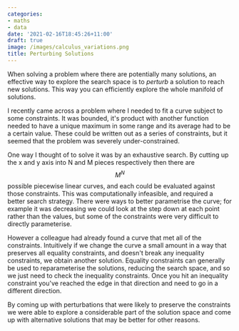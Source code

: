```yaml
---
categories:
- maths
- data
date: '2021-02-16T18:45:26+11:00'
draft: true
image: /images/calculus_variations.png
title: Perturbing Solutions
---
```


When solving a problem where there are potentially many solutions, an effective way to explore the search space is to *perturb* a solution to reach new solutions.
This way you can efficiently explore the whole manifold of solutions.

I recently came across a problem where I needed to fit a curve subject to some constraints.
It was bounded, it's product with another function needed to have a unique maximum in some range and its average had to be a certain value.
These could be written out as a series of constraints, but it seemed that the problem was severely under-constrained.

One way I thought of to solve it was by an exhaustive search.
By cutting up the x and y axis into N and M pieces respectively then there are $$ M^N $$ possible piecewise linear curves, and each could be evaluated against those constraints.
This was computationally infeasible, and required a better search strategy.
There were ways to better parametrise the curve; for example it was decreasing we could look at the step down at each point rather than the values, but some of the constraints were very difficult to directly parameterise.

However a colleague had already found a curve that met all of the constraints.
Intuitively if we change the curve a small amount in a way that preserves all equality constraints, and doesn't break any inequality constraints, we obtain another solution. 
Equality constraints can generally be used to reparameterise the solutions, reducing the search space, and so we just need to check the inequality constraints.
Once you hit an inequality constraint you've reached the edge in that direction and need to go in a different direction.

By coming up with perturbations that were likely to preserve the constraints we were able to explore a considerable part of the solution space and come up with alternative solutions that may be better for other reasons.